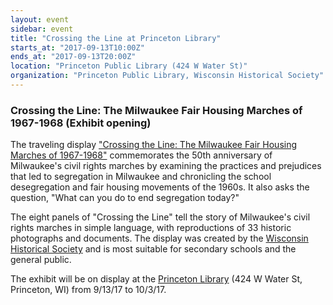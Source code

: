 ```yaml
---
layout: event
sidebar: event
title: "Crossing the Line at Princeton Library"
starts_at: "2017-09-13T10:00Z"
ends_at: "2017-09-13T20:00Z"
location: "Princeton Public Library (424 W Water St)"
organization: "Princeton Public Library, Wisconsin Historical Society"
---
```


### Crossing the Line: The Milwaukee Fair Housing Marches of 1967-1968 (Exhibit opening)

The traveling display ["Crossing the Line: The Milwaukee Fair Housing Marches of 1967-1968"](https://www.wisconsinhistory.org/calendar/series/43/crossing-the-line) commemorates the 50th anniversary of Milwaukee's civil rights marches by examining the practices and prejudices that led to segregation in Milwaukee and chronicling the school desegregation and fair housing movements of the 1960s. It also asks the question, "What can you do to end segregation today?"
 
The eight panels of "Crossing the Line" tell the story of Milwaukee's civil rights marches in simple language, with reproductions of 33 historic photographs and documents. The display was created by the [Wisconsin Historical Society](https://www.wisconsinhistory.org) and is most suitable for secondary schools and the general public.

The exhibit will be on display at the [Princeton Library](https://www.princetonpublib.org) (424 W Water St, Princeton, WI) from 9/13/17 to 10/3/17.
